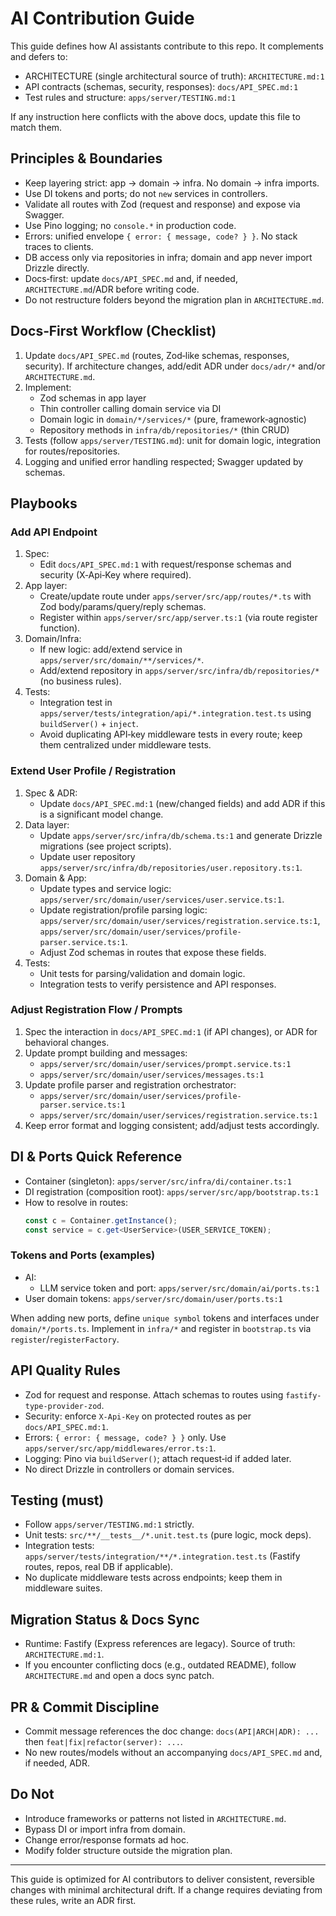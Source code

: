 # AI Contribution Guide

This guide defines how AI assistants contribute to this repo. It complements and defers to:
- ARCHITECTURE (single architectural source of truth): `ARCHITECTURE.md:1`
- API contracts (schemas, security, responses): `docs/API_SPEC.md:1`
- Test rules and structure: `apps/server/TESTING.md:1`

If any instruction here conflicts with the above docs, update this file to match them.

## Principles & Boundaries
- Keep layering strict: app → domain → infra. No domain → infra imports.
- Use DI tokens and ports; do not `new` services in controllers.
- Validate all routes with Zod (request and response) and expose via Swagger.
- Use Pino logging; no `console.*` in production code.
- Errors: unified envelope `{ error: { message, code? } }`. No stack traces to clients.
- DB access only via repositories in infra; domain and app never import Drizzle directly.
- Docs‑first: update `docs/API_SPEC.md` and, if needed, `ARCHITECTURE.md`/ADR before writing code.
- Do not restructure folders beyond the migration plan in `ARCHITECTURE.md`.

## Docs‑First Workflow (Checklist)
1) Update `docs/API_SPEC.md` (routes, Zod‑like schemas, responses, security). If architecture changes, add/edit ADR under `docs/adr/*` and/or `ARCHITECTURE.md`.
2) Implement:
   - Zod schemas in app layer
   - Thin controller calling domain service via DI
   - Domain logic in `domain/*/services/*` (pure, framework‑agnostic)
   - Repository methods in `infra/db/repositories/*` (thin CRUD)
3) Tests (follow `apps/server/TESTING.md`): unit for domain logic, integration for routes/repositories.
4) Logging and unified error handling respected; Swagger updated by schemas.

## Playbooks

### Add API Endpoint
1) Spec:
   - Edit `docs/API_SPEC.md:1` with request/response schemas and security (X‑Api‑Key where required).
2) App layer:
   - Create/update route under `apps/server/src/app/routes/*.ts` with Zod body/params/query/reply schemas.
   - Register within `apps/server/src/app/server.ts:1` (via route register function).
3) Domain/Infra:
   - If new logic: add/extend service in `apps/server/src/domain/**/services/*`.
   - Add/extend repository in `apps/server/src/infra/db/repositories/*` (no business rules).
4) Tests:
   - Integration test in `apps/server/tests/integration/api/*.integration.test.ts` using `buildServer()` + `inject`.
   - Avoid duplicating API‑key middleware tests in every route; keep them centralized under middleware tests.

### Extend User Profile / Registration
1) Spec & ADR:
   - Update `docs/API_SPEC.md:1` (new/changed fields) and add ADR if this is a significant model change.
2) Data layer:
   - Update `apps/server/src/infra/db/schema.ts:1` and generate Drizzle migrations (see project scripts).
   - Update user repository `apps/server/src/infra/db/repositories/user.repository.ts:1`.
3) Domain & App:
   - Update types and service logic: `apps/server/src/domain/user/services/user.service.ts:1`.
   - Update registration/profile parsing logic: `apps/server/src/domain/user/services/registration.service.ts:1`, `apps/server/src/domain/user/services/profile-parser.service.ts:1`.
   - Adjust Zod schemas in routes that expose these fields.
4) Tests:
   - Unit tests for parsing/validation and domain logic.
   - Integration tests to verify persistence and API responses.

### Adjust Registration Flow / Prompts
1) Spec the interaction in `docs/API_SPEC.md:1` (if API changes), or ADR for behavioral changes.
2) Update prompt building and messages:
   - `apps/server/src/domain/user/services/prompt.service.ts:1`
   - `apps/server/src/domain/user/services/messages.ts:1`
3) Update profile parser and registration orchestrator:
   - `apps/server/src/domain/user/services/profile-parser.service.ts:1`
   - `apps/server/src/domain/user/services/registration.service.ts:1`
4) Keep error format and logging consistent; add/adjust tests accordingly.

## DI & Ports Quick Reference
- Container (singleton): `apps/server/src/infra/di/container.ts:1`
- DI registration (composition root): `apps/server/src/app/bootstrap.ts:1`
- How to resolve in routes:
  ```ts
  const c = Container.getInstance();
  const service = c.get<UserService>(USER_SERVICE_TOKEN);
  ```

### Tokens and Ports (examples)
- AI:
  - LLM service token and port: `apps/server/src/domain/ai/ports.ts:1`
- User domain tokens: `apps/server/src/domain/user/ports.ts:1`

When adding new ports, define `unique symbol` tokens and interfaces under `domain/*/ports.ts`. Implement in `infra/*` and register in `bootstrap.ts` via `register`/`registerFactory`.

## API Quality Rules
- Zod for request and response. Attach schemas to routes using `fastify-type-provider-zod`.
- Security: enforce `X-Api-Key` on protected routes as per `docs/API_SPEC.md:1`.
- Errors: `{ error: { message, code? } }` only. Use `apps/server/src/app/middlewares/error.ts:1`.
- Logging: Pino via `buildServer()`; attach request‑id if added later.
- No direct Drizzle in controllers or domain services.

## Testing (must)
- Follow `apps/server/TESTING.md:1` strictly.
- Unit tests: `src/**/__tests__/*.unit.test.ts` (pure logic, mock deps).
- Integration tests: `apps/server/tests/integration/**/*.integration.test.ts` (Fastify routes, repos, real DB if applicable).
- No duplicate middleware tests across endpoints; keep them in middleware suites.

## Migration Status & Docs Sync
- Runtime: Fastify (Express references are legacy). Source of truth: `ARCHITECTURE.md:1`.
- If you encounter conflicting docs (e.g., outdated README), follow `ARCHITECTURE.md` and open a docs sync patch.

## PR & Commit Discipline
- Commit message references the doc change: `docs(API|ARCH|ADR): ...` then `feat|fix|refactor(server): ...`.
- No new routes/models without an accompanying `docs/API_SPEC.md` and, if needed, ADR.

## Do Not
- Introduce frameworks or patterns not listed in `ARCHITECTURE.md`.
- Bypass DI or import infra from domain.
- Change error/response formats ad hoc.
- Modify folder structure outside the migration plan.

---
This guide is optimized for AI contributors to deliver consistent, reversible changes with minimal architectural drift. If a change requires deviating from these rules, write an ADR first.

